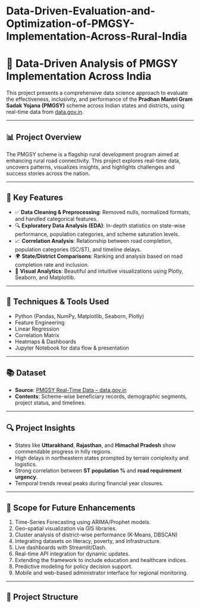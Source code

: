 # Data-Driven-Evaluation-and-Optimization-of-PMGSY-Implementation-Across-Rural-India
# 🚧 Data-Driven Analysis of PMGSY Implementation Across India

This project presents a comprehensive data science approach to evaluate the effectiveness, inclusivity, and performance of the **Pradhan Mantri Gram Sadak Yojana (PMGSY)** scheme across Indian states and districts, using real-time data from [data.gov.in](https://data.gov.in/).

---

## 📊 Project Overview

The PMGSY scheme is a flagship rural development program aimed at enhancing rural road connectivity. This project explores real-time data, uncovers patterns, visualizes insights, and highlights challenges and success stories across the nation.

---

## 📌 Key Features

- ✅ **Data Cleaning & Preprocessing**: Removed nulls, normalized formats, and handled categorical features.
- 🔍 **Exploratory Data Analysis (EDA)**: In-depth statistics on state-wise performance, population categories, and scheme saturation levels.
- 📈 **Correlation Analysis**: Relationship between road completion, population categories (SC/ST), and timeline delays.
- 🌍 **State/District Comparisons**: Ranking and analysis based on road completion rate and inclusion.
- 📌 **Visual Analytics**: Beautiful and intuitive visualizations using Plotly, Seaborn, and Matplotlib.

---

## 🧠 Techniques & Tools Used

- Python (Pandas, NumPy, Matplotlib, Seaborn, Plotly)
- Feature Engineering
- Linear Regression
- Correlation Matrix
- Heatmaps & Dashboards
- Jupyter Notebook for data flow & presentation

---

## 📚 Dataset

- **Source**: [PMGSY Real-Time Data – data.gov.in](https://data.gov.in/)
- **Contents**: Scheme-wise beneficiary records, demographic segments, project status, and timelines.

---

## 🔍 Project Insights

- States like **Uttarakhand**, **Rajasthan**, and **Himachal Pradesh** show commendable progress in hilly regions.
- High delays in northeastern states prompted by terrain complexity and logistics.
- Strong correlation between **ST population %** and **road requirement urgency**.
- Temporal trends reveal peaks during financial year closures.

---

## 🔮 Scope for Future Enhancements

1. Time-Series Forecasting using ARIMA/Prophet models.
2. Geo-spatial visualization via GIS libraries.
3. Cluster analysis of district-wise performance (K-Means, DBSCAN)
4. Integrating datasets on literacy, poverty, and infrastructure.
5. Live dashboards with Streamlit/Dash.
6. Real-time API integration for dynamic updates.
7. Extending the framework to include education and healthcare indices.
8. Predictive modeling for policy decision support.
9. Mobile and web-based administrator interface for regional monitoring.

---

## 📂 Project Structure

